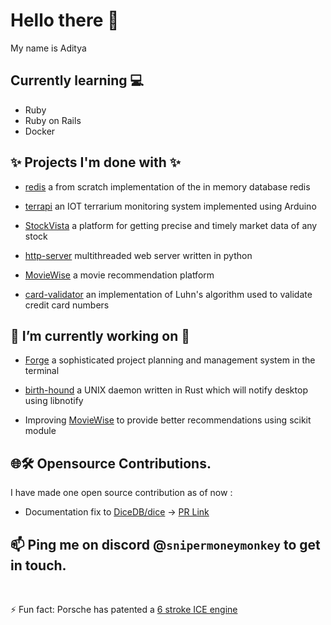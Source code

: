 # Hello there 👋

My name is Aditya

<!--
My name is Aditya, and I am currently working on releasing v1.0 for Forge🔥 
<br> <br>
It's a work in progress, and I'm actively building and refining its functionalities. I'll be pushing updates and improvements to this repository regularly. Feel free to watch this repository to stay updated on the project's progress!
<br> <br>
I welcome contributions of all kinds! Whether you'd like to report bugs, suggest features, or collaborate on the codebase, feel free to open issues or pull requests.
<br> <br>
I am a passionate FOSS enthusiast, a Linux user (I use Fedora btw)
-->

## Currently learning 💻

* Ruby
* Ruby on Rails
* Docker

## ✨ Projects I'm done with ✨

 - [redis](https://github.com/adityakiran1423/Redis) a from scratch implementation of the in memory database redis

 - [terrapi](https://github.com/adityakiran1423/terrapi) an IOT terrarium monitoring system implemented using Arduino

 - [StockVista](https://github.com/adityakiran1423/StockVista) a platform for getting precise and timely market data of any stock

 - [http-server](https://github.com/adityakiran1423/http-server) multithreaded web server written in python

 - [MovieWise](https://github.com/adityakiran1423/MovieWise) a movie recommendation platform

 - [card-validator](https://github.com/adityakiran1423/Credit-card-validator) an implementation of Luhn's algorithm used to validate credit card numbers



## 🔭 I’m currently working on 🔭

 - [Forge](https://github.com/adityakiran1423/forge) a sophisticated project planning and management system in the terminal

 - [birth-hound](https://github.com/adityakiran1423/birth-hound) a UNIX daemon written in Rust which will notify desktop using libnotify

 - Improving [MovieWise](https://github.com/adityakiran1423/MovieWise) to provide better recommendations using scikit module 

## 🌐🛠️ Opensource Contributions.

I have made one open source contribution as of now :

* Documentation fix to [DiceDB/dice](https://github.com/DiceDB/dice) -> [PR Link](https://github.com/DiceDB/dice/pull/721)
<!--
## Misc

Solutions to various coding challenges found online.
- [Advent of Code](https://github.com/theredditbandit/advent-of-code)
- [Hackattic](https://github.com/theredditbandit/hackattic)
- [Protohackers](https://github.com/theredditbandit/protohackers)
-->

## 📫 Ping me on discord @`snipermoneymonkey` to get in touch.

<!-- ## Rest of the stats

[![Github stats](https://github-readme-stats.vercel.app/api?username=theredditbandit&show_icons=true&theme=dark#gh-dark-mode-only)](https://github.com/theredditbandit/github-readme-stats#gh-dark-mode-only)     
<!--
**theredditbandit/theredditbandit** is a ✨ _special_ ✨ repository because its `README.md` (this file) appears on your GitHub profile. -->

<br>

⚡ Fun fact: Porsche has patented a [6 stroke ICE engine](https://www.porschelehighvalley.com/porsches-new-revolutionary-six-stroke-engine-design/)
